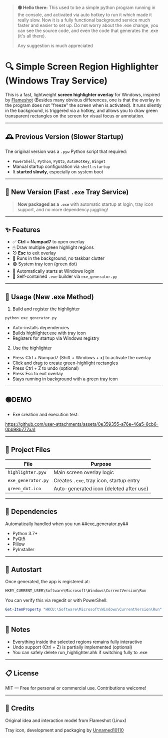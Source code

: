 <blockquote>
<strong>🟢 Hello there:</strong> This used to be a simple python program running in the console, and activated via auto hotkey to run it which made it really slow. Now it is a fully functional background service much faster and easier to set up.
Do not worry about the .exe change, you can see the source code, and even the code that generates the .exe (it's all there).

Any suggestion is much appreciated

</blockquote>

# 🔍 Simple Screen Region Highlighter (Windows Tray Service)

This is a fast, lightweight **screen highlighter overlay** for Windows, inspired by [Flameshot](https://github.com/flameshot-org/flameshot) (Besides many obvious differences, one is that the overlay in the program does not "freeze" the screen when is activated). It runs silently in the background, is triggered via a hotkey, and allows you to draw green transparent rectangles on the screen for visual focus or annotation.

---

## 🕰️ Previous Version (Slower Startup)

The original version was a `.pyw` Python script that required:
- `PowerShell`, `Python`, `PyQt5`, `AutoHotKey`, `Winget`
- Manual startup configuration via `shell:startup`
- It **started slowly**, especially on system boot

---

## 🚀 New Version (Fast `.exe` Tray Service)

> **Now packaged as a `.exe`** with automatic startup at login, tray icon support, and no more dependency juggling!

---

## ✨ Features

- ✅ **Ctrl + Numpad7** to open overlay
- 🖱 Draw multiple green highlight regions
- ⎋ **Esc** to exit overlay
- 🧠 Runs in the background, no taskbar clutter
- 🟢 System tray icon (green dot)
- 🔁 Automatically starts at Windows login
- 🎁 Self-contained `.exe` builder via `exe_generator.py`

---

## 🚀 Usage (New .exe Method)
1. Build and register the highlighter
```python
python exe_generator.py
```
- Auto-installs dependencies
- Builds highlighter.exe with tray icon
- Registers for startup via Windows registry

2. Use the highlighter
- Press Ctrl + Numpad7 (Shift + Windows + x) to activate the overlay
- Click and drag to create green-highlight rectangles
- Press Ctrl + Z to undo (optional)
- Press Esc to exit overlay
- Stays running in background with a green tray icon

---

## 🟢DEMO
- Exe creation and execution test:


https://github.com/user-attachments/assets/0e359355-a76e-46a5-8cb6-0bb98b777aa1





---

## 📁 Project Files
| File               | Purpose                                  |
| ------------------ | ---------------------------------------- |
| `highlighter.pyw`  | Main screen overlay logic                |
| `exe_generator.py` | Creates `.exe`, tray icon, startup entry |
| `green_dot.ico`    | Auto-generated icon (deleted after use)  |

---

## 🔧 Dependencies
Automatically handled when you run ##exe_generator.py##
- Python 3.7+
- PyQt5
- Pillow
- PyInstaller

---

## 🏁 Autostart
Once generated, the app is registered at:
```powershell
HKEY_CURRENT_USER\Software\Microsoft\Windows\CurrentVersion\Run
```

You can verify this via regedit or with PowerShell:
```powershell
Get-ItemProperty "HKCU:\Software\Microsoft\Windows\CurrentVersion\Run" | Select-Object ScreenHighlighter
```
---

## 📝 Notes
- Everything inside the selected regions remains fully interactive
- Undo support (Ctrl + Z) is partially implemented (optional)
- You can safely delete run_highlighter.ahk if switching fully to .exe

---

## 📋 License
MIT — Free for personal or commercial use. Contributions welcome!

---

## 🙌 Credits

Original idea and interaction model from Flameshot (Linux)

Tray icon, development and packaging by [Unnamed10110](https://github.com/Unnamed10110)





